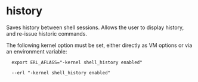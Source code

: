 # history

Saves history between shell sessions. Allows the user to display history, and re-issue historic commands.

The following kernel option must be set, either directly as VM options or via an environment variable:

      export ERL_AFLAGS="-kernel shell_history enabled"
    
      --erl "-kernel shell_history enabled"
